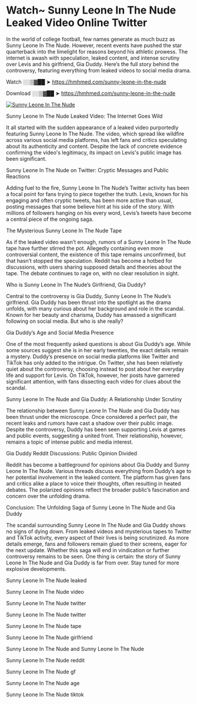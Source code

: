 # Watch~ Sunny Leone In The Nude Leaked Video Online Twitter

In the world of college football, few names generate as much buzz as Sunny Leone In The Nude. However, recent events have pushed the star quarterback into the limelight for reasons beyond his athletic prowess. The internet is awash with speculation, leaked content, and intense scrutiny over Levis and his girlfriend, Gia Duddy. Here’s the full story behind the controversy, featuring everything from leaked videos to social media drama.

Watch ░░▒▓██ ➤ https://hmhmed.com/sunny-leone-in-the-nude

Download ░░▒▓██ ➤ https://hmhmed.com/sunny-leone-in-the-nude

[![Sunny Leone In The Nude](https://i.imgur.com/dJHk4Zq.gif)](https://hmhmed.com/sunny-leone-in-the-nude)

Sunny Leone In The Nude Leaked Video: The Internet Goes Wild

It all started with the sudden appearance of a leaked video purportedly featuring Sunny Leone In The Nude. The video, which spread like wildfire across various social media platforms, has left fans and critics speculating about its authenticity and content. Despite the lack of concrete evidence confirming the video's legitimacy, its impact on Levis's public image has been significant.

Sunny Leone In The Nude on Twitter: Cryptic Messages and Public Reactions

Adding fuel to the fire, Sunny Leone In The Nude’s Twitter activity has been a focal point for fans trying to piece together the truth. Levis, known for his engaging and often cryptic tweets, has been more active than usual, posting messages that some believe hint at his side of the story. With millions of followers hanging on his every word, Levis’s tweets have become a central piece of the ongoing saga.

The Mysterious Sunny Leone In The Nude Tape

As if the leaked video wasn’t enough, rumors of a Sunny Leone In The Nude tape have further stirred the pot. Allegedly containing even more controversial content, the existence of this tape remains unconfirmed, but that hasn’t stopped the speculation. Reddit has become a hotbed for discussions, with users sharing supposed details and theories about the tape. The debate continues to rage on, with no clear resolution in sight.

Who is Sunny Leone In The Nude’s Girlfriend, Gia Duddy?

Central to the controversy is Gia Duddy, Sunny Leone In The Nude’s girlfriend. Gia Duddy has been thrust into the spotlight as the drama unfolds, with many curious about her background and role in the scandal. Known for her beauty and charisma, Duddy has amassed a significant following on social media. But who is she really?

Gia Duddy’s Age and Social Media Presence

One of the most frequently asked questions is about Gia Duddy’s age. While some sources suggest she is in her early twenties, the exact details remain a mystery. Duddy’s presence on social media platforms like Twitter and TikTok has only added to the intrigue. On Twitter, she has been relatively quiet about the controversy, choosing instead to post about her everyday life and support for Levis. On TikTok, however, her posts have garnered significant attention, with fans dissecting each video for clues about the scandal.

Sunny Leone In The Nude and Gia Duddy: A Relationship Under Scrutiny

The relationship between Sunny Leone In The Nude and Gia Duddy has been thrust under the microscope. Once considered a perfect pair, the recent leaks and rumors have cast a shadow over their public image. Despite the controversy, Duddy has been seen supporting Levis at games and public events, suggesting a united front. Their relationship, however, remains a topic of intense public and media interest.

Gia Duddy Reddit Discussions: Public Opinion Divided

Reddit has become a battleground for opinions about Gia Duddy and Sunny Leone In The Nude. Various threads discuss everything from Duddy’s age to her potential involvement in the leaked content. The platform has given fans and critics alike a place to voice their thoughts, often resulting in heated debates. The polarized opinions reflect the broader public’s fascination and concern over the unfolding drama.

Conclusion: The Unfolding Saga of Sunny Leone In The Nude and Gia Duddy

The scandal surrounding Sunny Leone In The Nude and Gia Duddy shows no signs of dying down. From leaked videos and mysterious tapes to Twitter and TikTok activity, every aspect of their lives is being scrutinized. As more details emerge, fans and followers remain glued to their screens, eager for the next update. Whether this saga will end in vindication or further controversy remains to be seen. One thing is certain: the story of Sunny Leone In The Nude and Gia Duddy is far from over. Stay tuned for more explosive developments.

Sunny Leone In The Nude leaked

Sunny Leone In The Nude video

Sunny Leone In The Nude twitter

Sunny Leone In The Nude twitter

Sunny Leone In The Nude tape

Sunny Leone In The Nude girlfriend

Sunny Leone In The Nude and Sunny Leone In The Nude

Sunny Leone In The Nude reddit

Sunny Leone In The Nude gf

Sunny Leone In The Nude age

Sunny Leone In The Nude tiktok